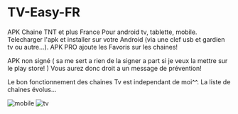 # TV-Easy-FR
APK Chaine TNT et plus France Pour android tv, tablette, mobile.
Telecharger l'apk et installer sur votre Android (via une clef usb et gardien tv ou autre...).
APK PRO ajoute les Favoris sur les chaines!

APK non signé ( sa me sert a rien de la signer a part si je veux la mettre sur le play store! )
Vous aurez donc droit a un message de prévention!


Le bon fonctionnement des chaines Tv est independant de moi^^.
La liste de chaines évolus...

![mobile](https://github.com/lafouine022/TV-Easy-FR/assets/119431960/63c71a80-9ccf-4308-9e8e-fabd6c7b003c)
![tv](https://github.com/lafouine022/TV-Easy-FR/assets/119431960/6cc3b63d-dfb3-48d0-8338-7449720f3b0f)

